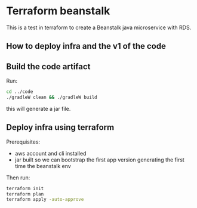 # Terraform beanstalk
This is a test in terraform to create a Beanstalk java microservice with RDS.


## How to deploy infra and the v1 of the code

## Build the code artifact
Run: 
```bash 
cd ../code
./gradleW clean && ./gradleW build
```
this will generate a jar file.

## Deploy infra using terraform
Prerequisites:
- aws account and cli installed
- jar built so we can bootstrap the first app version generating the first time the beanstalk env

Then run:
```bash
terraform init
terraform plan
terraform apply -auto-approve
```
